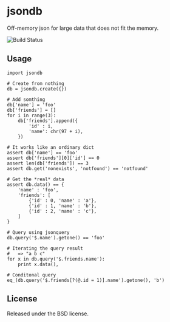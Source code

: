 jsondb
======

Off-memory json for large data that does not fit the memory.

![Build Status](https://secure.travis-ci.org/shaung/jsondb.png?branch=develop)

Usage
------

    import jsondb
    
    # Create from nothing
    db = jsondb.create({})

    # Add somthing
    db['name'] = 'foo'
    db['friends'] = []
    for i in range(3):
        db['friends'].append({
            'id' : i,
            'name': chr(97 + i),
        })

    # It works like an ordinary dict
    assert db['name'] == 'foo'
    assert db['friends'][0]['id'] == 0
    assert len(db['friends']) == 3
    assert db.get('nonexists', 'notfound') == 'notfound'

    # Get the *real* data
    assert db.data() == {
        'name' : 'foo',
        'friends': [
            {'id' : 0, 'name' : 'a'},
            {'id' : 1, 'name' : 'b'},
            {'id' : 2, 'name' : 'c'},
        ]
    }
   
    # Query using jsonquery
    db.query('$.name').getone() == 'foo'

    # Iterating the query result
    #   => "a b c"
    for x in db.query('$.friends.name'):
        print x.data(),

    # Conditonal query
    eq_(db.query('$.friends[?(@.id = 1)].name').getone(), 'b')


License
-------

Released under the BSD license.
